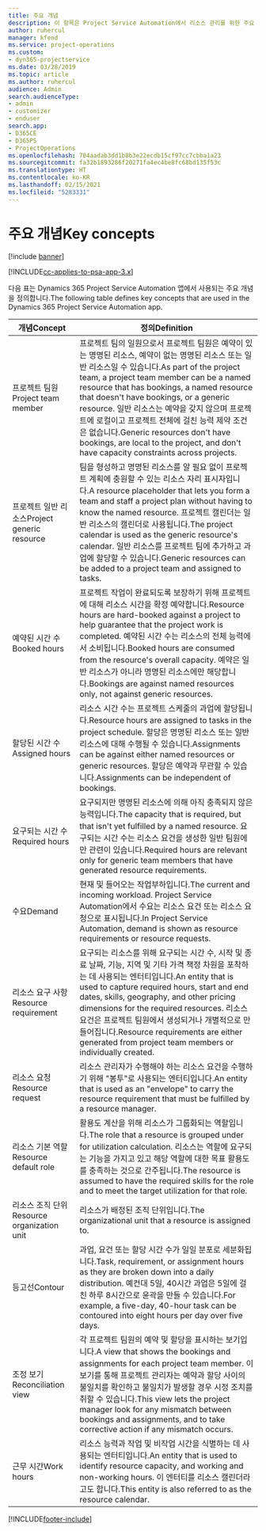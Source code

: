 ```yaml
---
title: 주요 개념
description: 이 항목은 Project Service Automation에서 리소스 관리를 위한 주요 개념에 대한 정보를 제공합니다.
author: ruhercul
manager: kfend
ms.service: project-operations
ms.custom:
- dyn365-projectservice
ms.date: 03/28/2019
ms.topic: article
ms.author: ruhercul
audience: Admin
search.audienceType:
- admin
- customizer
- enduser
search.app:
- D365CE
- D365PS
- ProjectOperations
ms.openlocfilehash: 704aadab3dd1b8b3e22ecdb15cf97cc7cbba1a23
ms.sourcegitcommit: fa32b1893286f20271fa4ec4be8fc68bd135f53c
ms.translationtype: HT
ms.contentlocale: ko-KR
ms.lasthandoff: 02/15/2021
ms.locfileid: "5283331"
---
```

# <a name="key-concepts"></a><span data-ttu-id="a382b-103">주요 개념</span><span class="sxs-lookup"><span data-stu-id="a382b-103">Key concepts</span></span>

[!include [banner](../includes/psa-now-project-operations.md)]

[!INCLUDE[cc-applies-to-psa-app-3.x](../includes/cc-applies-to-psa-app-3x.md)]

<span data-ttu-id="a382b-104">다음 표는 Dynamics 365 Project Service Automation 앱에서 사용되는 주요 개념을 정의합니다.</span><span class="sxs-lookup"><span data-stu-id="a382b-104">The following table defines key concepts that are used in the Dynamics 365 Project Service Automation app.</span></span>

| <span data-ttu-id="a382b-105">개념</span><span class="sxs-lookup"><span data-stu-id="a382b-105">Concept</span></span>                    | <span data-ttu-id="a382b-106">정의</span><span class="sxs-lookup"><span data-stu-id="a382b-106">Definition</span></span> |
|----------------------------|------------|
| <span data-ttu-id="a382b-107">프로젝트 팀원</span><span class="sxs-lookup"><span data-stu-id="a382b-107">Project team member</span></span>        | <span data-ttu-id="a382b-108">프로젝트 팀의 일원으로서 프로젝트 팀원은 예약이 있는 명명된 리소스, 예약이 없는 명명된 리소스 또는 일반 리소스일 수 있습니다.</span><span class="sxs-lookup"><span data-stu-id="a382b-108">As part of the project team, a project team member can be a named resource that has bookings, a named resource that doesn't have bookings, or a generic resource.</span></span> <span data-ttu-id="a382b-109">일반 리소스는 예약을 갖지 않으며 프로젝트에 로컬이고 프로젝트 전체에 걸친 능력 제약 조건은 없습니다.</span><span class="sxs-lookup"><span data-stu-id="a382b-109">Generic resources don't have bookings, are local to the project, and don't have capacity constraints across projects.</span></span> |
| <span data-ttu-id="a382b-110">프로젝트 일반 리소스</span><span class="sxs-lookup"><span data-stu-id="a382b-110">Project generic resource</span></span>   | <span data-ttu-id="a382b-111">팀을 형성하고 명명된 리소스를 알 필요 없이 프로젝트 계획에 충원할 수 있는 리소스 자리 표시자입니다.</span><span class="sxs-lookup"><span data-stu-id="a382b-111">A resource placeholder that lets you form a team and staff a project plan without having to know the named resource.</span></span> <span data-ttu-id="a382b-112">프로젝트 캘린더는 일반 리소스의 캘린더로 사용됩니다.</span><span class="sxs-lookup"><span data-stu-id="a382b-112">The project calendar is used as the generic resource's calendar.</span></span> <span data-ttu-id="a382b-113">일반 리소스를 프로젝트 팀에 추가하고 과업에 할당할 수 있습니다.</span><span class="sxs-lookup"><span data-stu-id="a382b-113">Generic resources can be added to a project team and assigned to tasks.</span></span> |
| <span data-ttu-id="a382b-114">예약된 시간 수</span><span class="sxs-lookup"><span data-stu-id="a382b-114">Booked hours</span></span>               | <span data-ttu-id="a382b-115">프로젝트 작업이 완료되도록 보장하기 위해 프로젝트에 대해 리소스 시간을 확정 예약합니다.</span><span class="sxs-lookup"><span data-stu-id="a382b-115">Resource hours are hard-booked against a project to help guarantee that the project work is completed.</span></span> <span data-ttu-id="a382b-116">예약된 시간 수는 리소스의 전체 능력에서 소비됩니다.</span><span class="sxs-lookup"><span data-stu-id="a382b-116">Booked hours are consumed from the resource's overall capacity.</span></span> <span data-ttu-id="a382b-117">예약은 일반 리소스가 아니라 명명된 리소스에만 해당합니다.</span><span class="sxs-lookup"><span data-stu-id="a382b-117">Bookings are against named resources only, not against generic resources.</span></span> |
| <span data-ttu-id="a382b-118">할당된 시간 수</span><span class="sxs-lookup"><span data-stu-id="a382b-118">Assigned hours</span></span>             | <span data-ttu-id="a382b-119">리소스 시간 수는 프로젝트 스케줄의 과업에 할당됩니다.</span><span class="sxs-lookup"><span data-stu-id="a382b-119">Resource hours are assigned to tasks in the project schedule.</span></span> <span data-ttu-id="a382b-120">할당은 명명된 리소스 또는 일반 리소스에 대해 수행될 수 있습니다.</span><span class="sxs-lookup"><span data-stu-id="a382b-120">Assignments can be against either named resources or generic resources.</span></span> <span data-ttu-id="a382b-121">할당은 예약과 무관할 수 있습니다.</span><span class="sxs-lookup"><span data-stu-id="a382b-121">Assignments can be independent of bookings.</span></span> |
| <span data-ttu-id="a382b-122">요구되는 시간 수</span><span class="sxs-lookup"><span data-stu-id="a382b-122">Required hours</span></span>             | <span data-ttu-id="a382b-123">요구되지만 명명된 리소스에 의해 아직 충족되지 않은 능력입니다.</span><span class="sxs-lookup"><span data-stu-id="a382b-123">The capacity that is required, but that isn't yet fulfilled by a named resource.</span></span> <span data-ttu-id="a382b-124">요구되는 시간 수는 리소스 요건을 생성한 일반 팀원에만 관련이 있습니다.</span><span class="sxs-lookup"><span data-stu-id="a382b-124">Required hours are relevant only for generic team members that have generated resource requirements.</span></span> |
| <span data-ttu-id="a382b-125">수요</span><span class="sxs-lookup"><span data-stu-id="a382b-125">Demand</span></span>                     | <span data-ttu-id="a382b-126">현재 및 들어오는 작업부하입니다.</span><span class="sxs-lookup"><span data-stu-id="a382b-126">The current and incoming workload.</span></span> <span data-ttu-id="a382b-127">Project Service Automation에서 수요는 리소스 요건 또는 리소스 요청으로 표시됩니다.</span><span class="sxs-lookup"><span data-stu-id="a382b-127">In Project Service Automation, demand is shown as resource requirements or resource requests.</span></span> |
| <span data-ttu-id="a382b-128">리소스 요구 사항</span><span class="sxs-lookup"><span data-stu-id="a382b-128">Resource requirement</span></span>       | <span data-ttu-id="a382b-129">요구되는 리소스를 위해 요구되는 시간 수, 시작 및 종료 날짜, 기능, 지역 및 기타 가격 책정 차원을 포착하는 데 사용되는 엔터티입니다.</span><span class="sxs-lookup"><span data-stu-id="a382b-129">An entity that is used to capture required hours, start and end dates, skills, geography, and other pricing dimensions for the required resources.</span></span> <span data-ttu-id="a382b-130">리소스 요건은 프로젝트 팀원에서 생성되거나 개별적으로 만들어집니다.</span><span class="sxs-lookup"><span data-stu-id="a382b-130">Resource requirements are either generated from project team members or individually created.</span></span> |
| <span data-ttu-id="a382b-131">리소스 요청</span><span class="sxs-lookup"><span data-stu-id="a382b-131">Resource request</span></span>           | <span data-ttu-id="a382b-132">리소스 관리자가 수행해야 하는 리소스 요건을 수행하기 위해 "봉투"로 사용되는 엔터티입니다.</span><span class="sxs-lookup"><span data-stu-id="a382b-132">An entity that is used as an "envelope" to carry the resource requirement that must be fulfilled by a resource manager.</span></span> |
| <span data-ttu-id="a382b-133">리소스 기본 역할</span><span class="sxs-lookup"><span data-stu-id="a382b-133">Resource default role</span></span>      | <span data-ttu-id="a382b-134">활용도 계산을 위해 리소스가 그룹화되는 역할입니다.</span><span class="sxs-lookup"><span data-stu-id="a382b-134">The role that a resource is grouped under for utilization calculation.</span></span> <span data-ttu-id="a382b-135">리소스는 역할에 요구되는 기능을 가지고 있고 해당 역할에 대한 목표 활용도를 충족하는 것으로 간주됩니다.</span><span class="sxs-lookup"><span data-stu-id="a382b-135">The resource is assumed to have the required skills for the role and to meet the target utilization for that role.</span></span> |
| <span data-ttu-id="a382b-136">리소스 조직 단위</span><span class="sxs-lookup"><span data-stu-id="a382b-136">Resource organization unit</span></span> | <span data-ttu-id="a382b-137">리소스가 배정된 조직 단위입니다.</span><span class="sxs-lookup"><span data-stu-id="a382b-137">The organizational unit that a resource is assigned to.</span></span> |
| <span data-ttu-id="a382b-138">등고선</span><span class="sxs-lookup"><span data-stu-id="a382b-138">Contour</span></span>                    | <span data-ttu-id="a382b-139">과업, 요건 또는 할당 시간 수가 일일 분포로 세분화됩니다.</span><span class="sxs-lookup"><span data-stu-id="a382b-139">Task, requirement, or assignment hours as they are broken down into a daily distribution.</span></span> <span data-ttu-id="a382b-140">예컨대 5일, 40시간 과업은 5일에 걸친 하루 8시간으로 윤곽을 만들 수 있습니다.</span><span class="sxs-lookup"><span data-stu-id="a382b-140">For example, a five-day, 40-hour task can be contoured into eight hours per day over five days.</span></span> |
| <span data-ttu-id="a382b-141">조정 보기</span><span class="sxs-lookup"><span data-stu-id="a382b-141">Reconciliation view</span></span>        | <span data-ttu-id="a382b-142">각 프로젝트 팀원의 예약 및 할당을 표시하는 보기입니다.</span><span class="sxs-lookup"><span data-stu-id="a382b-142">A view that shows the bookings and assignments for each project team member.</span></span> <span data-ttu-id="a382b-143">이 보기를 통해 프로젝트 관리자는 예약과 할당 사이의 불일치를 확인하고 불일치가 발생할 경우 시정 조치를 취할 수 있습니다.</span><span class="sxs-lookup"><span data-stu-id="a382b-143">This view lets the project manager look for any mismatch between bookings and assignments, and to take corrective action if any mismatch occurs.</span></span> |
| <span data-ttu-id="a382b-144">근무 시간</span><span class="sxs-lookup"><span data-stu-id="a382b-144">Work hours</span></span>                 | <span data-ttu-id="a382b-145">리소스 능력과 작업 및 비작업 시간을 식별하는 데 사용되는 엔터티입니다.</span><span class="sxs-lookup"><span data-stu-id="a382b-145">An entity that is used to identify resource capacity, and working and non-working hours.</span></span> <span data-ttu-id="a382b-146">이 엔터티를 리소스 캘린더라고도 합니다.</span><span class="sxs-lookup"><span data-stu-id="a382b-146">This entity is also referred to as the resource calendar.</span></span> |


[!INCLUDE[footer-include](../includes/footer-banner.md)]